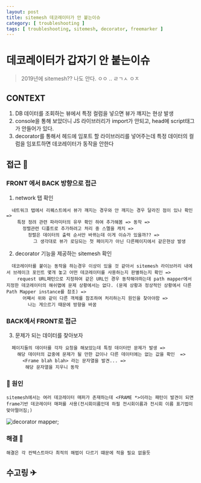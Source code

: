 ```yaml
---
layout: post
title: sitemesh 데코레이터가 안 붙는이슈
category: [ troubleshooting ]
tags: [ troubleshooting, sitemesh, decorator, freemarker ]
---
```


# 데코레이터가 갑자기 안 붙는이슈

> 2019년에 sitemesh?? 나도 안다. ㅇㅇ .. ㄹㄱㅅ ㅇㅈ

## CONTEXT

1. DB 데이터를 조회하는 뷰에서 특정 컬럼을 넣으면 뷰가 꺠지는 현상 발생
2. console을 통해 보았더니 JS 라이브러리가 import가 안되고, head에 script태그가 안들어가 있다.
3. decorator를 통해서 헤드에 임포트 할 라이브러리를 넣어주는데 특정 데이터의 컬럼을 임포트하면 데코레이터가 동작을 안한다


## 접근 💫

### FRONT 에서 BACK 방향으로 접근

1. network 탭 확인
```
  네트워크 탭에서 리퀘스트에서 뷰가 꺠지는 경우와 안 깨지는 경우 달라진 점이 있나 확인 =>
    특정 정려 관련 파라미터의 유무 확인 하여 추가해봄 => 동작 =>
      정렬관련 디폴트로 추가하려고 처리 중 스멜을 캐치 =>
        정렬은 데이터의 출력 순서만 바뀌는데 이게 이슈가 있을까?? =>
          그 생각대로 뷰가 로딩되는 첫 페이지가 아닌 다른페이지에서 같은현상 발생
```

2. decorator 기능을 제공하는 sitemesh 확인
```
  데코레이터를 붙이는 동작을 하는경우 이상이 있을 것 같아서 sitemesh 라이브러리 내에서 브레이크 포인트 몇개 놓고 어떤 데코레이터를 사용하는지 판별하는지 확인 =>
    request URL패턴으로 지정하여 같은 URL인 경우 동작해야하는데 path mapper에서 지정한 데코레이터의 해쉬맵에 문제 상황에서는 없다. (문제 상황과 정상적인 상황에서 다른 Path Mapper instance를 참조) =>
      어째서 위와 같이 다른 객체를 참조하여 처리하는지 원인을 찾아야함 =>
        나는 게으르기 때문에 방향을 바꿈
```

### BACK에서 FRONT로 접근

3. 문제가 되는 데이터를 찾아보자
```
  페이지들의 데이터를 각자 요청을 해보았는데 특정 데이터만 문제가 발생 =>
    해당 데이터의 값중에 문제가 될 만한 값이나 다른 데이터에는 없는 값을 확인  =>
      <Frame blah blah> 라는 문자열을 발견... =>
       해당 문자열을 지우니 동작
```

### 🌚 원인

```
sitemesh에서는 여러 데코레이터 매퍼가 존재하는데 <FRAME *>이라는 패턴이 발견이 되면 frame기반 데코레이터 매퍼를 사용(전시회이름인데 하필 전시회이름과 전시회 이름 표기법이 맞아떨어짐;)
```

![decorator mapper](/Describing-Blog/assets/img/troubleshooting/sitemesh_mapper.png);

### 해결 🌝
```
해결은 각 컨텍스트마다 최적의 해법이 다르기 떄문에 적을 필요 없을듯
```

## 수고링 ✈ ️